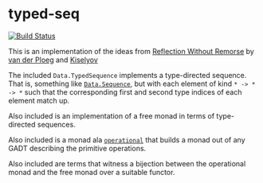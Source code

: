 typed-seq
=========

[![Build Status](https://travis-ci.org/lambdageek/typed-seq.svg)](https://travis-ci.org/lambdageek/typed-seq)

This is an implementation of the ideas from
[Reflection Without Remorse](http://homepages.cwi.nl/~ploeg/papers/zseq.pdf)
by [van der Ploeg](http://homepages.cwi.nl/~ploeg/) and [Kiselyov](http://okmij.org/ftp/)

The included `Data.TypedSequence` implements a type-directed sequence.
That is, something like
[`Data.Sequence`](http://hackage.haskell.org/package/containers/docs/Data-Sequence.html),
but with each element of kind `* -> * -> *` such that the
corresponding first and second type indices of each element match up.

Also included is an implementation of a free monad in terms of type-directed sequences.

Also included is a monad ala
[`operational`](http://hackage.haskell.org/package/operational) that
builds a monad out of any GADT describing the primitive operations.

Also included are terms that witness a bijection between the
operational monad and the free monad over a suitable functor.

